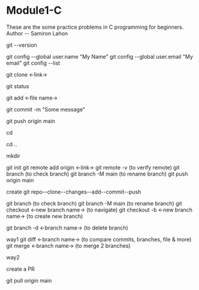 # Module1-C
These are the some practice problems in C programming for beginners.
<br>
Author -- Samiron Lahon

 <!-- To check Git version run this command in terminal or Git Blash -->
 git --version

 <!-- To configuring Git run this command in terminal  -->
 git config --global user.name "My Name"
 git config --global user.email "My email"
 git config --list
 
 <!-- clone and status -->

 <!-- Clone : Cloning a repository on our local machine -->
 git clone <-link->
 <!-- Status : Display the state of the code -->
 git status

 <!-- Untracked : New files that git doesn't yet track -->
 <!-- Modified : Changed -->
 <!-- Staged :  File  is ready to be commited -->
 <!-- Unmodified : Unchanged -->

<!-- Add & Commit -->

<!-- add : adds new or changed files  in your working directory to the  Git staging  area -->
git add <-file name->
<!-- commit : it is the record of change -->
git commit -m "Some message"

<!-- Push Command -->
<!-- push : upload local repo content to remote repo -->
git push origin main

<!-- to get into any directory -->
cd <name of the directory>
<!-- to get out from any directory -->
cd ..


<!-- make new directory into new folder  -->
mkdir <name of the new directory>

<!-- Initial command -->
<!-- init : used to create a new git repo  -->
git init
git remote add origin <-link->
git remote -v   (to verify remote)
git branch      (to check branch)
git branch -M main   (to rename branch)
git push origin main

<!-- Work flow -->
create git repo--clone--changes--add--commit--push
 
 <!-- git branch -->
  git branch                               (to check branch)
  git branch -M main                       (to rename branch)
  git checkout <-new branch name->         (to navigate)
  git checkout -b <-new branch name->      (to create new branch)


  git branch -d <-branch name->            (to delete branch)


  <!-- Merging code -->

  <!-- way1 -->
  way1
  git diff <-branch name->          (to compare commits, branches,
                                     file & more)
  git merge <-branch name->         (to merge 2 branches)

  <!-- way2 -->
  way2
  <!-- PR(Pull request) : It lets you tell others about changes you've pushed to a branch in a repository on Github -->
  create a PR         

<!-- Pull Command -->
<!-- used to fetch and download content from a remote repo and immediately update the local repo to match that content. -->
git pull origin main
  






 
